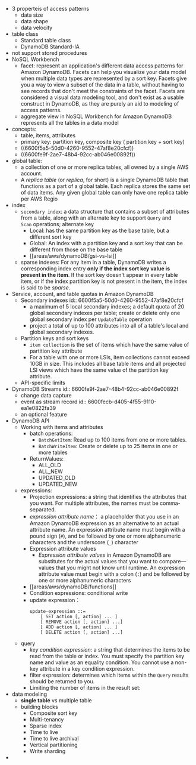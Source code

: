 - 3 properteis of access patterns
	- data size
	- data shape
	- data velocity
- table class
	- Standard table class
	- DynamoDB Standard-IA
- not support stored procedures
- NoSQL Workbench
	- facet:  represent an application's different data access patterns for Amazon DynamoDB. Facets can help you visualize your data model when multiple data types are represented by a sort key. Facets give you a way to view a subset of the data in a table, without having to see records that don't meet the constraints of the facet. Facets are considered a visual data modeling tool, and don't exist as a usable construct in DynamoDB, as they are purely an aid to modeling of access patterns.
	- aggregate view in NoSQL Workbench for Amazon DynamoDB represents all the tables in a data model
- concepts:
	- table, items, attributes
	- primary key: partition key, composite key ( partition key + sort key)
	- ((6600f5a5-50d0-4260-9552-47af8e20cfcf))
	- ((6600fe9f-2ae7-48b4-92cc-ab046e00892f))
- global table:
	- a collection of one or more replica tables, all owned by a single AWS account.
	- A *replica table* (or *replica*, for short) is a single DynamoDB table that functions as a part of a global table. Each replica stores the same set of data items. Any given global table can only have one replica table per AWS Regio
- index
	- `secondary index`: a data structure that contains a subset of attributes from a table, along with an alternate key to support `Query` and `Scan` operations; alternate key
		- Local: has the same partition key as the base table, but a different sort key
		- Global: An index with a partition key and a sort key that can be different from those on the base table
		- [[areas/aws/dynamoDB/gsi-vs-lsi]]
	- sparse indexes: For any item in a table, DynamoDB writes a corresponding index entry **only if the index sort key value is present in the item**. If the sort key doesn't appear in every table item, or if the index partition key is not present in the item, the index is said to be *sparse*.
- Service, account, and table quotas in Amazon DynamoDB
	- Secondary indexes
	  id:: 6600f5a5-50d0-4260-9552-47af8e20cfcf
		- a maximum of 5 local secondary indexes; a default quota of 20 global secondary indexes per table; create or delete only one global secondary index per `UpdateTable` operation
		- project a total of up to 100 attributes into all of a table's local and global secondary indexes.
	- Partition keys and sort keys
		- `item collection` is the set of items which have the same value of partition key attribute
		- For a table with one or more LSIs, item collections cannot exceed 10GB in size. This includes all base table items and all projected LSI views which have the same value of the partition key attribute.
	- API-specific limits
- DynamoDB Streams
  id:: 6600fe9f-2ae7-48b4-92cc-ab046e00892f
	- change data capture
	- event as stream record
	  id:: 6600fecb-d405-4f55-9110-ea1e0822fa39
	- an optional feature
- DynamoDB API
	- Working with items and attributes
		- batch operations:
			- `BatchGetItem`: Read up to 100 items from one or more tables.
			- `BatchWriteItem`: Create or delete up to 25 items in one or more tables
		- ReturnValues:
			- ALL_OLD
			- ALL_NEW
			- UPDATED_OLD
			- UPDATED_NEW
	- expressions:
		- Projection expressions: a string that identifies the attributes that you want. For multiple attributes, the names must be comma-separated.
		- *expression attribute name*： a placeholder that you use in an Amazon DynamoDB expression as an alternative to an actual attribute name. An expression attribute name must begin with a pound sign (`#`), and be followed by one or more alphanumeric characters and the underscore (`_`) character
		- Expression attribute values
			- *Expression attribute values* in Amazon DynamoDB are substitutes for the actual values that you want to compare—values that you might not know until runtime. An expression attribute value must begin with a colon (`:`) and be followed by one or more alphanumeric characters
		- [[areas/aws/dynamoDB/functions]]
		- Condition expressions: conditional write
		- update expression：
		  ```bnf
		  update-expression ::=
		      [ SET action [, action] ... ]
		      [ REMOVE action [, action] ...]
		      [ ADD action [, action] ... ]
		      [ DELETE action [, action] ...]
		  ```
	- query
		- *key condition expression*: a string that determines the items to be read from the table or index. You must specify the partition key name and value as an equality condition. You cannot use a non-key attribute in a key condition expression.
		- filter expression: determines which items within the `Query` results should be returned to you.
		- Limiting the number of items in the result set:
- data modeling
	- **single table** vs multiple table
	- building blocks
		- Composite sort key
		- Multi-tenancy
		- Sparse index
		- Time to live
		- Time to live archival
		- Vertical partitioning
		- Write sharding
-